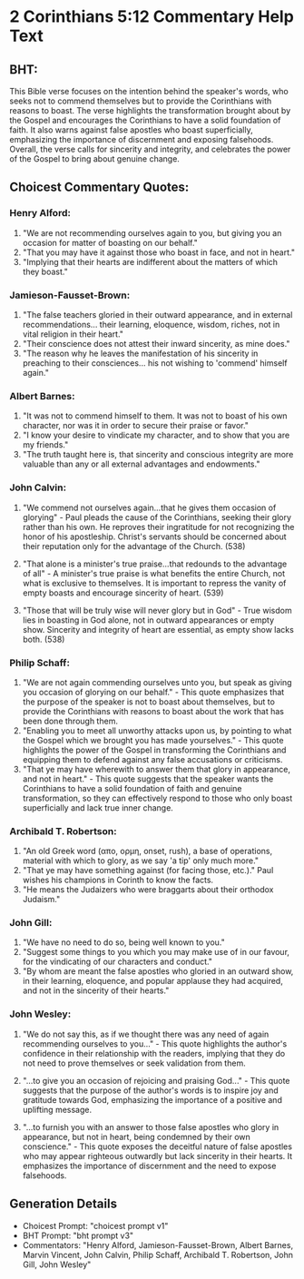 # 2 Corinthians 5:12 Commentary Help Text

## BHT:
This Bible verse focuses on the intention behind the speaker's words, who seeks not to commend themselves but to provide the Corinthians with reasons to boast. The verse highlights the transformation brought about by the Gospel and encourages the Corinthians to have a solid foundation of faith. It also warns against false apostles who boast superficially, emphasizing the importance of discernment and exposing falsehoods. Overall, the verse calls for sincerity and integrity, and celebrates the power of the Gospel to bring about genuine change.

## Choicest Commentary Quotes:
### Henry Alford:
1. "We are not recommending ourselves again to you, but giving you an occasion for matter of boasting on our behalf." 
2. "That you may have it against those who boast in face, and not in heart." 
3. "Implying that their hearts are indifferent about the matters of which they boast."

### Jamieson-Fausset-Brown:
1. "The false teachers gloried in their outward appearance, and in external recommendations... their learning, eloquence, wisdom, riches, not in vital religion in their heart."
2. "Their conscience does not attest their inward sincerity, as mine does."
3. "The reason why he leaves the manifestation of his sincerity in preaching to their consciences... his not wishing to 'commend' himself again."

### Albert Barnes:
1. "It was not to commend himself to them. It was not to boast of his own character, nor was it in order to secure their praise or favor."
2. "I know your desire to vindicate my character, and to show that you are my friends."
3. "The truth taught here is, that sincerity and conscious integrity are more valuable than any or all external advantages and endowments."

### John Calvin:
1. "We commend not ourselves again...that he gives them occasion of glorying" - Paul pleads the cause of the Corinthians, seeking their glory rather than his own. He reproves their ingratitude for not recognizing the honor of his apostleship. Christ's servants should be concerned about their reputation only for the advantage of the Church. (538)

2. "That alone is a minister's true praise...that redounds to the advantage of all" - A minister's true praise is what benefits the entire Church, not what is exclusive to themselves. It is important to repress the vanity of empty boasts and encourage sincerity of heart. (539)

3. "Those that will be truly wise will never glory but in God" - True wisdom lies in boasting in God alone, not in outward appearances or empty show. Sincerity and integrity of heart are essential, as empty show lacks both. (538)

### Philip Schaff:
1. "We are not again commending ourselves unto you, but speak as giving you occasion of glorying on our behalf." - This quote emphasizes that the purpose of the speaker is not to boast about themselves, but to provide the Corinthians with reasons to boast about the work that has been done through them.
2. "Enabling you to meet all unworthy attacks upon us, by pointing to what the Gospel which we brought you has made yourselves." - This quote highlights the power of the Gospel in transforming the Corinthians and equipping them to defend against any false accusations or criticisms.
3. "That ye may have wherewith to answer them that glory in appearance, and not in heart." - This quote suggests that the speaker wants the Corinthians to have a solid foundation of faith and genuine transformation, so they can effectively respond to those who only boast superficially and lack true inner change.

### Archibald T. Robertson:
1. "An old Greek word (απο, ορμη, onset, rush), a base of operations, material with which to glory, as we say 'a tip' only much more." 
2. "That ye may have something against (for facing those, etc.)." Paul wishes his champions in Corinth to know the facts.
3. "He means the Judaizers who were braggarts about their orthodox Judaism."

### John Gill:
1. "We have no need to do so, being well known to you."
2. "Suggest some things to you which you may make use of in our favour, for the vindicating of our characters and conduct."
3. "By whom are meant the false apostles who gloried in an outward show, in their learning, eloquence, and popular applause they had acquired, and not in the sincerity of their hearts."

### John Wesley:
1. "We do not say this, as if we thought there was any need of again recommending ourselves to you..." - This quote highlights the author's confidence in their relationship with the readers, implying that they do not need to prove themselves or seek validation from them.

2. "...to give you an occasion of rejoicing and praising God..." - This quote suggests that the purpose of the author's words is to inspire joy and gratitude towards God, emphasizing the importance of a positive and uplifting message.

3. "...to furnish you with an answer to those false apostles who glory in appearance, but not in heart, being condemned by their own conscience." - This quote exposes the deceitful nature of false apostles who may appear righteous outwardly but lack sincerity in their hearts. It emphasizes the importance of discernment and the need to expose falsehoods.


## Generation Details
- Choicest Prompt: "choicest prompt v1"
- BHT Prompt: "bht prompt v3"
- Commentators: "Henry Alford, Jamieson-Fausset-Brown, Albert Barnes, Marvin Vincent, John Calvin, Philip Schaff, Archibald T. Robertson, John Gill, John Wesley"

